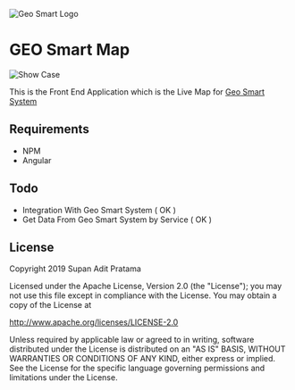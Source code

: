 ![Geo Smart Logo](http://supanadit.com/wp-content/uploads/2019/11/Geo-Smart-Logo.png)

# GEO Smart Map

![Show Case](http://supanadit.com/wp-content/uploads/2020/01/Peek-2020-01-04-21-09.gif)

This is the Front End Application which is the Live Map for [Geo Smart System](https://github.com/supanadit/geosmartsystem)

## Requirements
- NPM
- Angular

## Todo
- Integration With Geo Smart System ( OK )
- Get Data From Geo Smart System by Service ( OK )

## License
Copyright 2019 Supan Adit Pratama

Licensed under the Apache License, Version 2.0 (the "License");
you may not use this file except in compliance with the License.
You may obtain a copy of the License at

 http://www.apache.org/licenses/LICENSE-2.0

Unless required by applicable law or agreed to in writing, software
distributed under the License is distributed on an "AS IS" BASIS,
WITHOUT WARRANTIES OR CONDITIONS OF ANY KIND, either express or implied.
See the License for the specific language governing permissions and
limitations under the License.
